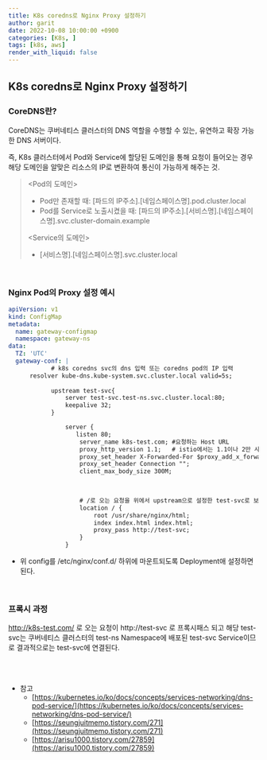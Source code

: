 ```yaml
---
title: K8s coredns로 Nginx Proxy 설정하기
author: garit
date: 2022-10-08 10:00:00 +0900
categories: [K8s, ]
tags: [k8s, aws]
render_with_liquid: false
---
```


## K8s coredns로 Nginx Proxy 설정하기

### CoreDNS란?

CoreDNS는 쿠버네티스 클러스터의 DNS 역할을 수행할 수 있는, 유연하고 확장 가능한 DNS 서버이다. 

즉, K8s 클러스터에서 Pod와 Service에 할당된 도메인을 통해 요청이 들어오는 경우 해당 도메인을 알맞은 리소스의 IP로 변환하여 통신이 가능하게 해주는 것.
> <Pod의 도메인>   
> - Pod만 존재할 때: [파드의 IP주소].[네임스페이스명].pod.cluster.local     
> - Pod를 Service로 노출시켰을 때: [파드의 IP주소].[서비스명].[네임스페이스명].svc.cluster-domain.example   
>    
> <Service의 도메인>     
> - [서비스명].[네임스페이스명].svc.cluster.local    
<br/> 

### Nginx Pod의 Proxy 설정 예시

```yaml
apiVersion: v1
kind: ConfigMap
metadata:
  name: gateway-configmap
  namespace: gateway-ns
data:
  TZ: 'UTC'
  gateway-conf: |
            # k8s coredns svc의 dns 입력 또는 coredns pod의 IP 입력
      resolver kube-dns.kube-system.svc.cluster.local valid=5s;
            
            upstream test-svc{
                server test-svc.test-ns.svc.cluster.local:80;
                keepalive 32;
            }

                server {
                   listen 80;
                    server_name k8s-test.com; #요청하는 Host URL
                    proxy_http_version 1.1;   # istio에서는 1.1이나 2만 사용하므로 1.1을 사용한다고 명시한다. 
                    proxy_set_header X-Forwarded-For $proxy_add_x_forwarded_for; 
                    proxy_set_header Connection "";
                    client_max_body_size 300M;

                   
                   
                    # /로 오는 요청을 위에서 upstream으로 설정한 test-svc로 보냄.
                    location / {
                        root /usr/share/nginx/html;
                        index index.html index.html;
                        proxy_pass http://test-svc;
                    }
                }


```
- 위 config를 /etc/nginx/conf.d/ 하위에 마운트되도록 Deployment애 설정하면 된다.

<br/> 

### 프록시 과정

http://k8s-test.com/ 로 오는 요청이 http://test-svc 로 프록시패스 되고 해당 test-svc는 쿠버네티스 클러스터의 test-ns Namespace에 배포된 test-svc Service이므로 결과적으로는 test-svc에 연결된다.  

<br/> <br/>

- 참고
    - [https://kubernetes.io/ko/docs/concepts/services-networking/dns-pod-service/](https://kubernetes.io/ko/docs/concepts/services-networking/dns-pod-service/)
    - [https://seungjuitmemo.tistory.com/271](https://seungjuitmemo.tistory.com/271)
    - [https://arisu1000.tistory.com/27859](https://arisu1000.tistory.com/27859)

